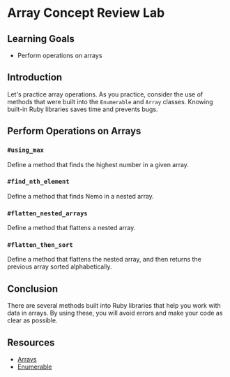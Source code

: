 # Array Concept Review Lab

## Learning Goals

- Perform operations on arrays

## Introduction

Let's practice array operations. As you practice, consider the use of methods
that were built into the `Enumerable` and `Array` classes. Knowing built-in Ruby
libraries saves time and prevents bugs.

## Perform Operations on Arrays

### `#using_max`

Define a method that finds the highest number in a given array.

### `#find_nth_element`

Define a method that finds Nemo in a nested array.

### `#flatten_nested_arrays`

Define a method that flattens a nested array.

### `#flatten_then_sort`

Define a method that flattens the nested array, and then returns the previous
array sorted alphabetically.

## Conclusion

There are several methods built into Ruby libraries that help you work with data
in arrays. By using these, you will avoid errors and make your code as clear as
possible.

## Resources

- [Arrays](https://ruby-doc.org/core-2.5.3/Array.html)
- [Enumerable](https://ruby-doc.org/core-2.5.3/Enumerable.html)
